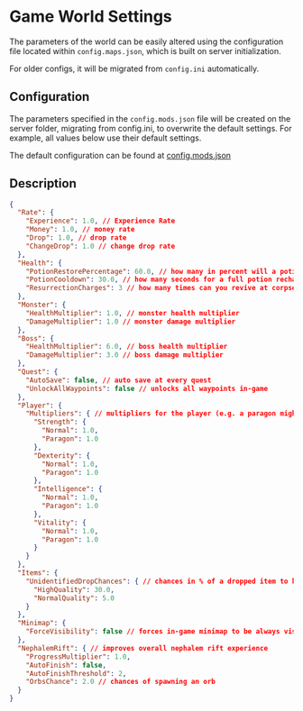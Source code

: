 # Game World Settings

The parameters of the world can be easily altered using the configuration file located within `config.maps.json`, which is built on server initialization.

For older configs, it will be migrated from `config.ini` automatically.

## Configuration

The parameters specified in the `config.mods.json` file will be created on the server folder, migrating from config.ini, to overwrite the default settings. For example, all values below use their default settings.

The default configuration can be found at [config.mods.json](https://github.com/blizzless/blizzless-diiis/blob/community/configs/config.mods.json)

## Description

```json
{
  "Rate": {
    "Experience": 1.0, // Experience Rate
    "Money": 1.0, // money rate
    "Drop": 1.0, // drop rate
    "ChangeDrop": 1.0 // change drop rate
  },
  "Health": {
    "PotionRestorePercentage": 60.0, // how many in percent will a potion restore
    "PotionCooldown": 30.0, // how many seconds for a full potion recharge
    "ResurrectionCharges": 3 // how many times can you revive at corpse
  },
  "Monster": {
    "HealthMultiplier": 1.0, // monster health multiplier
    "DamageMultiplier": 1.0 // monster damage multiplier
  },
  "Boss": {
    "HealthMultiplier": 6.0, // boss health multiplier
    "DamageMultiplier": 3.0 // boss damage multiplier
  },
  "Quest": {
    "AutoSave": false, // auto save at every quest
    "UnlockAllWaypoints": false // unlocks all waypoints in-game
  },
  "Player": {
    "Multipliers": { // multipliers for the player (e.g. a paragon might need twice these values for fairer gameplay)
      "Strength": {
        "Normal": 1.0,
        "Paragon": 1.0
      },
      "Dexterity": {
        "Normal": 1.0,
        "Paragon": 1.0
      },
      "Intelligence": {
        "Normal": 1.0,
        "Paragon": 1.0
      },
      "Vitality": {
        "Normal": 1.0,
        "Paragon": 1.0
      }
    }
  },
  "Items": {
    "UnidentifiedDropChances": { // chances in % of a dropped item to be unidentified
      "HighQuality": 30.0,
      "NormalQuality": 5.0
    }
  },
  "Minimap": {
    "ForceVisibility": false // forces in-game minimap to be always visible
  },
  "NephalemRift": { // improves overall nephalem rift experience
    "ProgressMultiplier": 1.0,
    "AutoFinish": false,
    "AutoFinishThreshold": 2,
    "OrbsChance": 2.0 // chances of spawning an orb
  }
}
```
